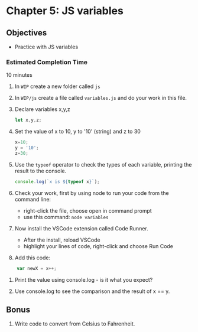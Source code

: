 # Chapter 5: JS variables

## Objectives
* Practice with JS variables

### Estimated Completion Time 
10 minutes
 
1. In `WIP` create a new folder called `js`

1. In `WIP/js` create a file called `variables.js` and do your work in this file.

1. Declare variables x,y,z
    ```javascript
    let x,y,z;
    ```

1. Set the value of x to 10, y to '10' (string) and z to 30
    ```javascript
    x=10;
    y = '10';
    z=30;
    ```

1. Use the `typeof` operator to check the types of each variable, printing the result to the console.
    ```javascript
    console.log(`x is ${typeof x}`);
    ```

1. Check your work, first by using node to run your code from the command line:
    * right-click the file, choose open in command prompt
    * use this command: `node variables`
    
1. Now install the VSCode extension called Code Runner.
    * After the install, reload VSCode
    * highlight your lines of code, right-click and choose Run Code 

1. Add this code:
```javascript
    var newX = x++;
```

1. Print the value using console.log - is it what you expect?

1. Use console.log to see the comparison and the result of x == y. 

## Bonus

1. Write code to convert from Celsius to Fahrenheit.

 
